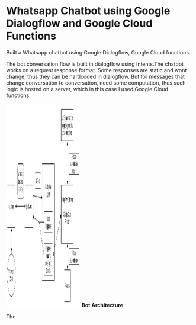 <h1>Whatsapp Chatbot using Google Dialogflow and Google Cloud Functions</h1>

Built a Whatsapp chatbot using Google Dialogflow, Google Cloud functions. 

The bot conversation flow is built in dialogflow using Intents.The chatbot works on a request response format. Some responses are static and wont change, thus they can be hardcoded in dialogflow. But for messages that change conversation to conversation, need some computation, thus such logic is hosted on a server, which in this case I used Google Cloud functions.


<img src=https://github.com/JoshuaRaymondFernandes/whatsapp_chatbot_dialogflow/blob/master/Pics/Bot%20Architecture.jpg height=550 width=200 />
<b>Bot Architecture</b>

The 
